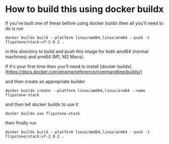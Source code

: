 # How to build this using docker buildx

If you've built one of these before using docker buildx then all you'll need to do is run

    docker buildx build --platform linux/amd64,linux/arm64 --push -t flipstone/stack:v7-2.9.3 .

in this directory to build and push this image for both amd64 (normal machines) and arm64 (M1, M2 Macs).

If it's your first time then you'll need to install [docker buildx] (https://docs.docker.com/engine/reference/commandline/buildx/)

and then create an appropriate builder

    docker buildx create --platform linux/amd64,linux/arm64 --name flipstone-stack

and then tell docker buildx to use it

    docker buildx use flipstone-stack

then finally run

    docker buildx build --platform linux/amd64,linux/arm64 --push -t flipstone/stack:v7-2.9.3 .
